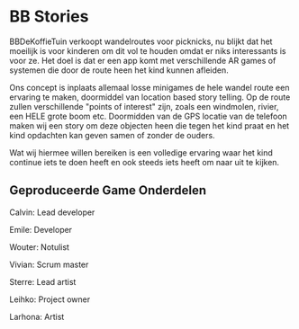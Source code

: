# BB Stories
BBDeKoffieTuin verkoopt wandelroutes voor picknicks, nu blijkt dat het moeilijk is voor kinderen om dit vol te houden omdat er niks interessants is voor ze. Het doel is dat er een app komt met verschillende AR games of systemen die door de route heen het kind kunnen afleiden.

Ons concept is inplaats allemaal losse minigames de hele wandel route een ervaring te maken, doormiddel van location based story telling. Op de route zullen verschillende "points of interest" zijn, zoals een windmolen, rivier, een HELE grote boom etc. Doormidden van de GPS locatie van de telefoon maken wij een story om deze objecten heen die tegen het kind praat en het kind opdachten kan geven samen of zonder de ouders.

Wat wij hiermee willen bereiken is een volledige ervaring waar het kind continue iets te doen heeft en ook steeds iets heeft om naar uit te kijken.

## Geproduceerde Game Onderdelen

Calvin: Lead developer

Emile: Developer

Wouter: Notulist

Vivian: Scrum master

Sterre: Lead artist

Leihko: Project owner

Larhona: Artist
